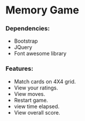 # Memory Game 
  
  
    
### Dependencies:  
* Bootstrap
* JQuery
* Font awesome library
  
### Features:  
* Match cards on 4X4 grid.
* View your ratings.
* View moves.
* Restart game.
* view time elapsed.
* View overall score.
